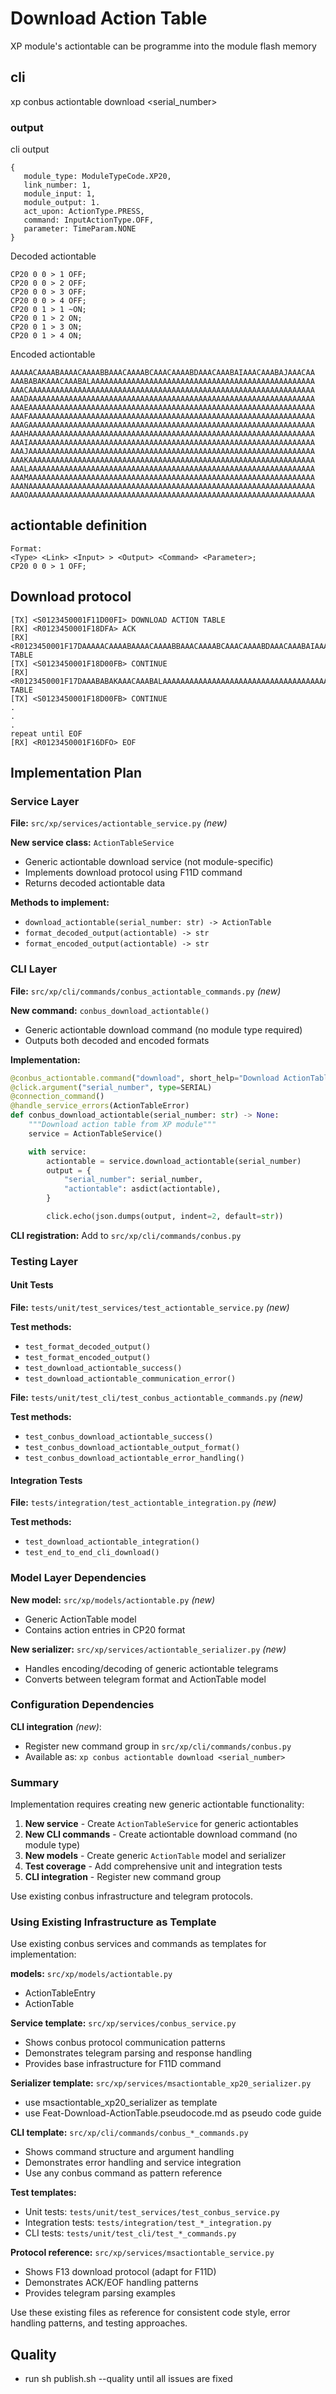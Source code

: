 # Download Action Table

XP module's actiontable can be programme into the module flash memory

## cli

xp conbus actiontable download <serial_number>

### output
cli output
```
{
   module_type: ModuleTypeCode.XP20,
   link_number: 1,
   module_input: 1,
   module_output: 1.
   act_upon: ActionType.PRESS,
   command: InputActionType.OFF,
   parameter: TimeParam.NONE
}

```

Decoded actiontable 

```
CP20 0 0 > 1 OFF; 
CP20 0 0 > 2 OFF;
CP20 0 0 > 3 OFF;
CP20 0 0 > 4 OFF;
CP20 0 1 > 1 ~ON;
CP20 0 1 > 2 ON;
CP20 0 1 > 3 ON;
CP20 0 1 > 4 ON;
```

Encoded actiontable

```
AAAAACAAAABAAAACAAAABBAAACAAAABCAAACAAAABDAAACAAABAIAAACAAABAJAAACAA
AAABABAKAAACAAABALAAAAAAAAAAAAAAAAAAAAAAAAAAAAAAAAAAAAAAAAAAAAAAAAAA
AAACAAAAAAAAAAAAAAAAAAAAAAAAAAAAAAAAAAAAAAAAAAAAAAAAAAAAAAAAAAAAAAAA
AAADAAAAAAAAAAAAAAAAAAAAAAAAAAAAAAAAAAAAAAAAAAAAAAAAAAAAAAAAAAAAAAAA
AAAEAAAAAAAAAAAAAAAAAAAAAAAAAAAAAAAAAAAAAAAAAAAAAAAAAAAAAAAAAAAAAAAA
AAAFAAAAAAAAAAAAAAAAAAAAAAAAAAAAAAAAAAAAAAAAAAAAAAAAAAAAAAAAAAAAAAAA
AAAGAAAAAAAAAAAAAAAAAAAAAAAAAAAAAAAAAAAAAAAAAAAAAAAAAAAAAAAAAAAAAAAA
AAAHAAAAAAAAAAAAAAAAAAAAAAAAAAAAAAAAAAAAAAAAAAAAAAAAAAAAAAAAAAAAAAAA
AAAIAAAAAAAAAAAAAAAAAAAAAAAAAAAAAAAAAAAAAAAAAAAAAAAAAAAAAAAAAAAAAAAA
AAAJAAAAAAAAAAAAAAAAAAAAAAAAAAAAAAAAAAAAAAAAAAAAAAAAAAAAAAAAAAAAAAAA
AAAKAAAAAAAAAAAAAAAAAAAAAAAAAAAAAAAAAAAAAAAAAAAAAAAAAAAAAAAAAAAAAAAA
AAALAAAAAAAAAAAAAAAAAAAAAAAAAAAAAAAAAAAAAAAAAAAAAAAAAAAAAAAAAAAAAAAA
AAAMAAAAAAAAAAAAAAAAAAAAAAAAAAAAAAAAAAAAAAAAAAAAAAAAAAAAAAAAAAAAAAAA
AAANAAAAAAAAAAAAAAAAAAAAAAAAAAAAAAAAAAAAAAAAAAAAAAAAAAAAAAAAAAAAAAAA
AAAOAAAAAAAAAAAAAAAAAAAAAAAAAAAAAAAAAAAAAAAAAAAAAAAAAAAAAAAAAAAAAAAA
```

## actiontable definition

```
Format: 
<Type> <Link> <Input> > <Output> <Command> <Parameter>;
CP20 0 0 > 1 OFF; 

```
## Download protocol

```
[TX] <S0123450001F11D00FI> DOWNLOAD ACTION TABLE
[RX] <R0123450001F18DFA> ACK
[RX] <R0123450001F17DAAAAACAAAABAAAACAAAABBAAACAAAABCAAACAAAABDAAACAAABAIAAACAAABAJAAACAAFK> TABLE
[TX] <S0123450001F18D00FB> CONTINUE
[RX] <R0123450001F17DAAABABAKAAACAAABALAAAAAAAAAAAAAAAAAAAAAAAAAAAAAAAAAAAAAAAAAAAAAAAAAAFJ> TABLE
[TX] <S0123450001F18D00FB> CONTINUE
.
.
.
repeat until EOF
[RX] <R0123450001F16DFO> EOF
```

## Implementation Plan

### Service Layer

**File:** `src/xp/services/actiontable_service.py` *(new)*

**New service class:** `ActionTableService`
- Generic actiontable download service (not module-specific)
- Implements download protocol using F11D command
- Returns decoded actiontable data

**Methods to implement:**
- `download_actiontable(serial_number: str) -> ActionTable`
- `format_decoded_output(actiontable) -> str`
- `format_encoded_output(actiontable) -> str`

### CLI Layer

**File:** `src/xp/cli/commands/conbus_actiontable_commands.py` *(new)*

**New command:** `conbus_download_actiontable()`
- Generic actiontable download command (no module type required)
- Outputs both decoded and encoded formats

**Implementation:**
```python
@conbus_actiontable.command("download", short_help="Download ActionTable")
@click.argument("serial_number", type=SERIAL)
@connection_command()
@handle_service_errors(ActionTableError)
def conbus_download_actiontable(serial_number: str) -> None:
    """Download action table from XP module"""
    service = ActionTableService()

    with service:
        actiontable = service.download_actiontable(serial_number)
        output = {
            "serial_number": serial_number,
            "actiontable": asdict(actiontable),
        }

        click.echo(json.dumps(output, indent=2, default=str))

```

**CLI registration:** Add to `src/xp/cli/commands/conbus.py`

### Testing Layer

#### Unit Tests

**File:** `tests/unit/test_services/test_actiontable_service.py` *(new)*

**Test methods:**
- `test_format_decoded_output()`
- `test_format_encoded_output()`
- `test_download_actiontable_success()`
- `test_download_actiontable_communication_error()`

**File:** `tests/unit/test_cli/test_conbus_actiontable_commands.py` *(new)*

**Test methods:**
- `test_conbus_download_actiontable_success()`
- `test_conbus_download_actiontable_output_format()`
- `test_conbus_download_actiontable_error_handling()`

#### Integration Tests

**File:** `tests/integration/test_actiontable_integration.py` *(new)*

**Test methods:**
- `test_download_actiontable_integration()`
- `test_end_to_end_cli_download()`

### Model Layer Dependencies

**New model:** `src/xp/models/actiontable.py` *(new)*
- Generic ActionTable model
- Contains action entries in CP20 format

**New serializer:** `src/xp/services/actiontable_serializer.py` *(new)*
- Handles encoding/decoding of generic actiontable telegrams
- Converts between telegram format and ActionTable model

### Configuration Dependencies

**CLI integration** *(new)*:
- Register new command group in `src/xp/cli/commands/conbus.py`
- Available as: `xp conbus actiontable download <serial_number>`

### Summary

Implementation requires creating new generic actiontable functionality:

1. **New service** - Create `ActionTableService` for generic actiontables
2. **New CLI commands** - Create actiontable download command (no module type)
3. **New models** - Create generic `ActionTable` model and serializer
4. **Test coverage** - Add comprehensive unit and integration tests
5. **CLI integration** - Register new command group

Use existing conbus infrastructure and telegram protocols.

### Using Existing Infrastructure as Template

Use existing conbus services and commands as templates for implementation:

**models:** `src/xp/models/actiontable.py`
- ActionTableEntry
- ActionTable

**Service template:** `src/xp/services/conbus_service.py`
- Shows conbus protocol communication patterns
- Demonstrates telegram parsing and response handling
- Provides base infrastructure for F11D command

**Serializer template:** `src/xp/services/msactiontable_xp20_serializer.py`
- use msactiontable_xp20_serializer as template
- use Feat-Download-ActionTable.pseudocode.md as pseudo code guide

**CLI template:** `src/xp/cli/commands/conbus_*_commands.py`
- Shows command structure and argument handling
- Demonstrates error handling and service integration
- Use any conbus command as pattern reference

**Test templates:**
- Unit tests: `tests/unit/test_services/test_conbus_service.py`
- Integration tests: `tests/integration/test_*_integration.py`
- CLI tests: `tests/unit/test_cli/test_*_commands.py`

**Protocol reference:** `src/xp/services/msactiontable_service.py`
- Shows F13 download protocol (adapt for F11D)
- Demonstrates ACK/EOF handling patterns
- Provides telegram parsing examples

Use these existing files as reference for consistent code style, error handling patterns, and testing approaches.

## Quality
- run sh publish.sh --quality until all issues are fixed